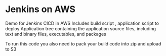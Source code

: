 # Jenkins on AWS
Demo for Jenkins CICD in AWS
Includes build script , application script to deploy
 Application tree containing the application source files, including text and binary files, executables, and packages

 To run this code you also need to pack your build code into zip and upload to S3

